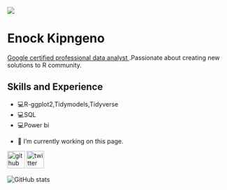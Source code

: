 
![](https://pbs.twimg.com/profile_images/1431778125306863617/Rno6dq6n_400x400.jpg)

# Enock Kipngeno

<a href="https://www.credly.com/badges/847bc201-fb84-4228-8941-596934d5625d/public_url">Google certified professional data analyst </a>.Passionate about creating new solutions to R community.

## Skills and Experience
* 💻R-ggplot2,Tidymodels,Tidyverse
* 💻SQL
* 💻Power bi



- 🔭 I’m currently working on this page. 


[<img src='https://cdn.jsdelivr.net/npm/simple-icons@3.0.1/icons/github.svg' alt='github' height='40'>](https://github.com/ENOCKact)  [<img src='https://cdn.jsdelivr.net/npm/simple-icons@3.0.1/icons/twitter.svg' alt='twitter' height='40'>](https://twitter.com/enockact)  

![GitHub stats](https://github-readme-stats.vercel.app/api?username=ENOCKact&show_icons=true)  



